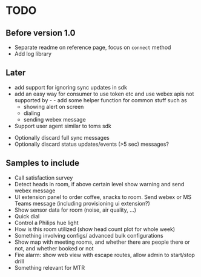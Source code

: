 # TODO

## Before version 1.0

- Separate readme on reference page, focus on `connect` method
- Add log library

## Later

- add support for ignoring sync updates in sdk
- add an easy way for consumer to use token etc and use webex apis not supported by - - add some helper function for common stuff such as
  - showing alert on screen
  - dialing
  - sending webex message
- Support user agent similar to toms sdk

* Optionally discard full sync messages
* Optionally discard status updates/events (>5 sec) messages?


## Samples to include

* Call satisfaction survey
* Detect heads in room, if above certain level show warning and send webex message
* UI extension panel to order coffee, snacks to room. Send webex or MS Teams message (including provisioning ui extension?)
* Show sensor data for room (noise, air quality, …)
* Quick dial
* Control a Philips hue light
* How is this room utilized (show head count plot for whole week)
* Something involving configs/ advanced bulk configurations
* Show map with meeting rooms, and whether there are people there or not, and whether booked or not
* Fire alarm: show web view with escape routes, allow admin to start/stop drill
* Something relevant for MTR